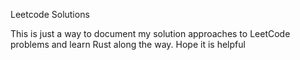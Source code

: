 Leetcode Solutions

This is just a way to document my solution approaches to LeetCode problems and learn Rust along the way. Hope it is helpful